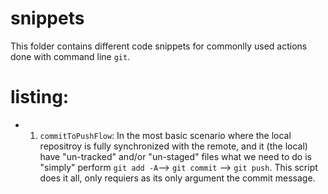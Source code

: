 # snippets

This folder contains different code snippets for commonlly used actions done with command line `git`.

# listing:

- 1) `commitToPushFlow`: In the most basic scenario where the local repositroy is fully synchronized with the remote, and it (the local) have "un-tracked" and/or "un-staged" files
			 what we need to do is "simply" perform `git add -A`--> `git commit` --> `git push`. This script does it all, only requiers as its only argument the commit message.

